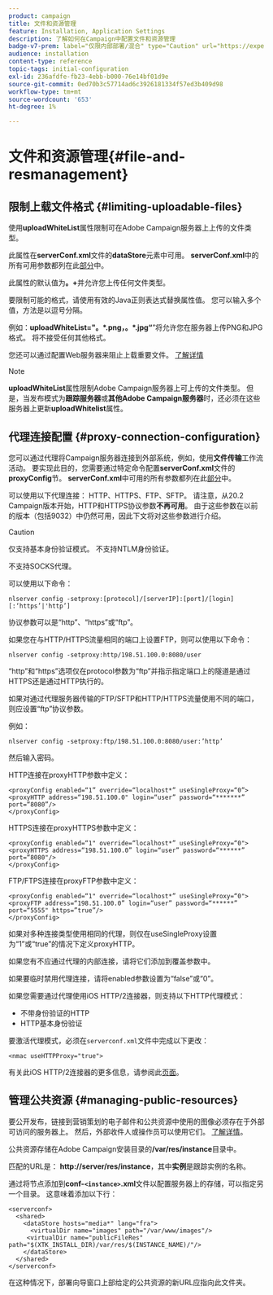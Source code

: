 ```yaml
---
product: campaign
title: 文件和资源管理
feature: Installation, Application Settings
description: 了解如何在Campaign中配置文件和资源管理
badge-v7-prem: label="仅限内部部署/混合" type="Caution" url="https://experienceleague.adobe.com/docs/campaign-classic/using/installing-campaign-classic/architecture-and-hosting-models/hosting-models-lp/hosting-models.html?lang=zh-Hans" tooltip="仅适用于内部部署和混合部署"
audience: installation
content-type: reference
topic-tags: initial-configuration
exl-id: 236afdfe-fb23-4ebb-b000-76e14bf01d9e
source-git-commit: 0ed70b3c57714ad6c3926181334f57ed3b409d98
workflow-type: tm+mt
source-wordcount: '653'
ht-degree: 1%

---
```


# 文件和资源管理{#file-and-resmanagement}



## 限制上载文件格式 {#limiting-uploadable-files}

使用&#x200B;**uploadWhiteList**&#x200B;属性限制可在Adobe Campaign服务器上上传的文件类型。

此属性在&#x200B;**serverConf.xml**&#x200B;文件的&#x200B;**dataStore**&#x200B;元素中可用。 **serverConf.xml**&#x200B;中的所有可用参数都列在此[部分](../../installation/using/the-server-configuration-file.md)中。

此属性的默认值为&#x200B;**。+**&#x200B;并允许您上传任何文件类型。

要限制可能的格式，请使用有效的Java正则表达式替换属性值。 您可以输入多个值，方法是以逗号分隔。

例如：**uploadWhiteList=&quot;。&#42;.png，。&#42;.jpg“**”将允许您在服务器上传PNG和JPG格式。 将不接受任何其他格式。

您还可以通过配置Web服务器来阻止上载重要文件。 [了解详情](web-server-configuration.md)

>[!NOTE]
>
>**uploadWhiteList**&#x200B;属性限制Adobe Campaign服务器上可上传的文件类型。 但是，当发布模式为&#x200B;**跟踪服务器**&#x200B;或&#x200B;**其他Adobe Campaign服务器**&#x200B;时，还必须在这些服务器上更新&#x200B;**uploadWhitelist**&#x200B;属性。

## 代理连接配置 {#proxy-connection-configuration}

您可以通过代理将Campaign服务器连接到外部系统，例如，使用&#x200B;**文件传输**&#x200B;工作流活动。 要实现此目的，您需要通过特定命令配置&#x200B;**serverConf.xml**&#x200B;文件的&#x200B;**proxyConfig**&#x200B;节。 **serverConf.xml**&#x200B;中可用的所有参数都列在此[部分](../../installation/using/the-server-configuration-file.md)中。

可以使用以下代理连接： HTTP、HTTPS、FTP、SFTP。 请注意，从20.2 Campaign版本开始，HTTP和HTTPS协议参数&#x200B;**不再可用**。 由于这些参数在以前的版本（包括9032）中仍然可用，因此下文将对这些参数进行介绍。

>[!CAUTION]
>
>仅支持基本身份验证模式。 不支持NTLM身份验证。
>
>不支持SOCKS代理。
>

可以使用以下命令：

```
nlserver config -setproxy:[protocol]/[serverIP]:[port]/[login][:‘https’|'http’]
```

协议参数可以是“http”、“https”或“ftp”。

如果您在与HTTP/HTTPS流量相同的端口上设置FTP，则可以使用以下命令：

```
nlserver config -setproxy:http/198.51.100.0:8080/user
```

“http”和“https”选项仅在protocol参数为“ftp”并指示指定端口上的隧道是通过HTTPS还是通过HTTP执行的。

如果对通过代理服务器传输的FTP/SFTP和HTTP/HTTPS流量使用不同的端口，则应设置“ftp”协议参数。


例如：

```
nlserver config -setproxy:ftp/198.51.100.0:8080/user:’http’
```

然后输入密码。

HTTP连接在proxyHTTP参数中定义：

```
<proxyConfig enabled=“1” override=“localhost*” useSingleProxy=“0”>
<proxyHTTP address=“198.51.100.0" login=“user” password=“*******” port=“8080”/>
</proxyConfig>
```

HTTPS连接在proxyHTTPS参数中定义：

```
<proxyConfig enabled=“1" override=“localhost*” useSingleProxy=“0">
<proxyHTTPS address=“198.51.100.0” login=“user” password=“******” port=“8080"/>
</proxyConfig>
```

FTP/FTPS连接在proxyFTP参数中定义：

```
<proxyConfig enabled=“1" override=“localhost*” useSingleProxy=“0">
<proxyFTP address=“198.51.100.0” login=“user” password=“******” port=“5555" https=”true”/>
</proxyConfig>
```

如果对多种连接类型使用相同的代理，则仅在useSingleProxy设置为“1”或“true”的情况下定义proxyHTTP。

如果您有不应通过代理的内部连接，请将它们添加到覆盖参数中。

如果要临时禁用代理连接，请将enabled参数设置为“false”或“0”。

如果您需要通过代理使用iOS HTTP/2连接器，则支持以下HTTP代理模式：

* 不带身份验证的HTTP
* HTTP基本身份验证

要激活代理模式，必须在`serverconf.xml`文件中完成以下更改：

```
<nmac useHTTPProxy="true">
```

有关此iOS HTTP/2连接器的更多信息，请参阅此[页面](../../delivery/using/about-mobile-app-channel.md)。

## 管理公共资源 {#managing-public-resources}

要公开发布，链接到营销策划的电子邮件和公共资源中使用的图像必须存在于外部可访问的服务器上。 然后，外部收件人或操作员可以使用它们。 [了解详情](../../installation/using/deploying-an-instance.md#managing-public-resources)。

公共资源存储在Adobe Campaign安装目录的&#x200B;**/var/res/instance**&#x200B;目录中。

匹配的URL是： **http://server/res/instance**，其中&#x200B;**实例**&#x200B;是跟踪实例的名称。

通过将节点添加到&#x200B;**conf-`<instance>`.xml**&#x200B;文件以配置服务器上的存储，可以指定另一个目录。 这意味着添加以下行：

```
<serverconf>
  <shared>
    <dataStore hosts="media*" lang="fra">
      <virtualDir name="images" path="/var/www/images"/>
     <virtualDir name="publicFileRes" path="$(XTK_INSTALL_DIR)/var/res/$(INSTANCE_NAME)/"/>
    </dataStore>
  </shared>
</serverconf>
```

在这种情况下，部署向导窗口上部给定的公共资源的新URL应指向此文件夹。
